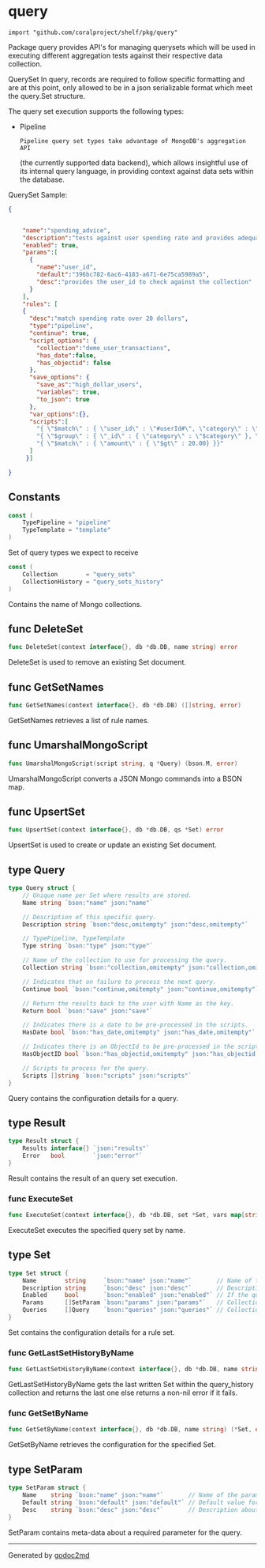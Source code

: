 
# query
    import "github.com/coralproject/shelf/pkg/query"

Package query provides API's for managing querysets which will be used in
executing different aggregation tests against their respective data collection.

QuerySet
In query, records are required to follow specific formatting and are at this
point, only allowed to be in a json serializable format which meet the query.Set
structure.

The query set execution supports the following types:

- Pipeline


	  Pipeline query set types take advantage of MongoDB's aggregation API
	(the currently supported data backend), which allows insightful use of its
	internal query language, in providing context against data sets within the database.

QuerySet Sample:

```json
{


	"name":"spending_advice",
	"description":"tests against user spending rate and provides adequate advice on saving more",
	"enabled": true,
	"params":[
	  {
	    "name":"user_id",
	    "default":"396bc782-6ac6-4183-a671-6e75ca5989a5",
	    "desc":"provides the user_id to check against the collection"
	  }
	],
	"rules": [
	{
	  "desc":"match spending rate over 20 dollars",
	  "type":"pipeline",
	  "continue": true,
	  "script_options": {
	    "collection":"demo_user_transactions",
	    "has_date":false,
	    "has_objectid": false
	  },
	  "save_options": {
	    "save_as":"high_dollar_users",
	    "variables": true,
	    "to_json": true
	  },
	  "var_options":{},
	  "scripts":[
	    "{ \"$match\" : { \"user_id\" : \"#userId#\", \"category\" : \"gas\" }}",
	    "{ \"$group\" : { \"_id\" : { \"category\" : \"$category\" }, \"amount\" : { \"$sum\" : \"$amount\" }}}",
	    "{ \"$match\" : { \"amount\" : { \"$gt\" : 20.00} }}"
	  ]
	 }]

}
```




## Constants
``` go
const (
    TypePipeline = "pipeline"
    TypeTemplate = "template"
)
```
Set of query types we expect to receive

``` go
const (
    Collection        = "query_sets"
    CollectionHistory = "query_sets_history"
)
```
Contains the name of Mongo collections.



## func DeleteSet
``` go
func DeleteSet(context interface{}, db *db.DB, name string) error
```
DeleteSet is used to remove an existing Set document.


## func GetSetNames
``` go
func GetSetNames(context interface{}, db *db.DB) ([]string, error)
```
GetSetNames retrieves a list of rule names.


## func UmarshalMongoScript
``` go
func UmarshalMongoScript(script string, q *Query) (bson.M, error)
```
UmarshalMongoScript converts a JSON Mongo commands into a BSON map.


## func UpsertSet
``` go
func UpsertSet(context interface{}, db *db.DB, qs *Set) error
```
UpsertSet is used to create or update an existing Set document.



## type Query
``` go
type Query struct {
    // Unique name per Set where results are stored.
    Name string `bson:"name" json:"name"`

    // Description of this specific query.
    Description string `bson:"desc,omitempty" json:"desc,omitempty"`

    // TypePipeline, TypeTemplate
    Type string `bson:"type" json:"type"`

    // Name of the collection to use for processing the query.
    Collection string `bson:"collection,omitempty" json:"collection,omitempty"`

    // Indicates that on failure to process the next query.
    Continue bool `bson:"continue,omitempty" json:"continue,omitempty"`

    // Return the results back to the user with Name as the key.
    Return bool `bson:"save" json:"save"`

    // Indicates there is a date to be pre-processed in the scripts.
    HasDate bool `bson:"has_date,omitempty" json:"has_date,omitempty"`

    // Indicates there is an ObjectId to be pre-processed in the scripts.
    HasObjectID bool `bson:"has_objectid,omitempty" json:"has_objectid,omitempty"`

    // Scripts to process for the query.
    Scripts []string `bson:"scripts" json:"scripts"`
}
```
Query contains the configuration details for a query.











## type Result
``` go
type Result struct {
    Results interface{} `json:"results"`
    Error   bool        `json:"error"`
}
```
Result contains the result of an query set execution.









### func ExecuteSet
``` go
func ExecuteSet(context interface{}, db *db.DB, set *Set, vars map[string]string) *Result
```
ExecuteSet executes the specified query set by name.




## type Set
``` go
type Set struct {
    Name        string     `bson:"name" json:"name"`       // Name of the query set.
    Description string     `bson:"desc" json:"desc"`       // Description of the query set.
    Enabled     bool       `bson:"enabled" json:"enabled"` // If the query set is enabled to run.
    Params      []SetParam `bson:"params" json:"params"`   // Collection of parameters.
    Queries     []Query    `bson:"queries" json:"queries"` // Collection of queries.
}
```
Set contains the configuration details for a rule set.









### func GetLastSetHistoryByName
``` go
func GetLastSetHistoryByName(context interface{}, db *db.DB, name string) (*Set, error)
```
GetLastSetHistoryByName gets the last written Set within the query_history
collection and returns the last one else returns a non-nil error if it fails.


### func GetSetByName
``` go
func GetSetByName(context interface{}, db *db.DB, name string) (*Set, error)
```
GetSetByName retrieves the configuration for the specified Set.




## type SetParam
``` go
type SetParam struct {
    Name    string `bson:"name" json:"name"`       // Name of the parameter.
    Default string `bson:"default" json:"default"` // Default value for the parameter.
    Desc    string `bson:"desc" json:"desc"`       // Description about the parameter.
}
```
SetParam contains meta-data about a required parameter for the query.

















- - -
Generated by [godoc2md](http://godoc.org/github.com/davecheney/godoc2md)
